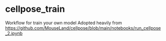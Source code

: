 # cellpose_train
Workflow for train your own model
Adopted heavily from https://github.com/MouseLand/cellpose/blob/main/notebooks/run_cellpose_2.ipynb
